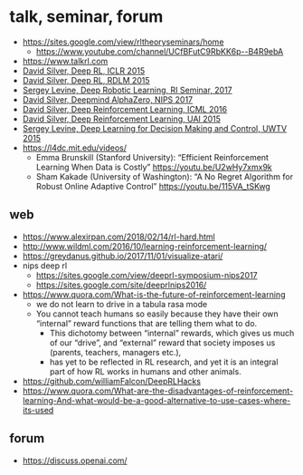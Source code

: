 # talk, seminar, forum

* https://sites.google.com/view/rltheoryseminars/home
  * https://www.youtube.com/channel/UCfBFutC9RbKK6p--B4R9ebA
* https://www.talkrl.com
* [David Silver, Deep RL, ICLR 2015](https://iclr.cc/archive/www/doku.php%3Fid=iclr2015:main.html)
* [David Silver, Deep RL, RDLM 2015](http://videolectures.net/rldm2015_silver_reinforcement_learning/)
* [Sergey Levine, Deep Robotic Learning, RI Seminar, 2017](https://www.youtube.com/watch?v=eKaYnXQUb2g)
* [David Silver, Deepmind AlphaZero, NIPS 2017](https://www.youtube.com/watch?v=Wujy7OzvdJk)
* [David Silver, Deep Reinforcement Learning, ICML 2016](http://techtalks.tv/talks/deep-reinforcement-learning/62360/)
* [David Silver, Deep Reinforcement Learning, UAI 2015](https://www.youtube.com/watch?v=qLaDWKd61Ig&t=238s)
* [Sergey Levine, Deep Learning for Decision Making and Control, UWTV 2015](https://www.youtube.com/watch?v=EtMyH_--vnU&t=981s)
* https://l4dc.mit.edu/videos/
  * Emma Brunskill (Stanford University): “Efficient Reinforcement Learning When Data is Costly”
    https://youtu.be/U2wHy7xmx9k
  * Sham Kakade (University of Washington): “A No Regret Algorithm for Robust Online Adaptive Control”
    https://youtu.be/115VA_tSKwg

## web
* https://www.alexirpan.com/2018/02/14/rl-hard.html
* http://www.wildml.com/2016/10/learning-reinforcement-learning/
* https://greydanus.github.io/2017/11/01/visualize-atari/
* nips deep rl
  * https://sites.google.com/view/deeprl-symposium-nips2017
  * https://sites.google.com/site/deeprlnips2016/
* https://www.quora.com/What-is-the-future-of-reinforcement-learning
  * we do not learn to drive in a tabula rasa mode
  * You cannot teach humans so easily because they have their own “internal” reward functions that are telling them what to do.
    * This dichotomy between “internal” rewards, which gives us much of our “drive”, and “external” reward that
      society imposes us (parents, teachers, managers etc.),
    * has yet to be reflected in RL research, and yet it is an integral part of how RL works in humans and other animals.
* https://github.com/williamFalcon/DeepRLHacks
* https://www.quora.com/What-are-the-disadvantages-of-reinforcement-learning-And-what-would-be-a-good-alternative-to-use-cases-where-its-used

## forum
* https://discuss.openai.com/
